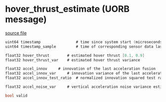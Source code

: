 # hover_thrust_estimate (UORB message)



[source file](https://github.com/PX4/PX4-Autopilot/blob/release/1.13/msg/hover_thrust_estimate.msg)

```c
uint64 timestamp                # time since system start (microseconds)
uint64 timestamp_sample         # time of corresponding sensor data last used for this estimate

float32 hover_thrust        # estimated hover thrust [0.1, 0.9]
float32 hover_thrust_var    # estimated hover thrust variance

float32 accel_innov     # innovation of the last acceleration fusion
float32 accel_innov_var     # innovation variance of the last acceleration fusion
float32 accel_innov_test_ratio  # normalized innovation squared test ratio

float32 accel_noise_var     # vertical acceleration noise variance estimated form innovation residual

bool valid

```
